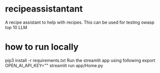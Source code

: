 # recipeassistantant
A recipe assistant to help with recipes. This can be used for testing owasp top 10 LLM


# how to run locally
pip3 install -r requirements.txt
Run the streamlit app using following
export OPEN_AI_API_KEY="" 
streamlit run app/Home.py

